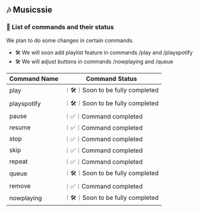 <h2>🎶 Musicssie</h2>

### 📄 List of commands and their status
We plan to do some changes in certain commands.
- 🛠 We will soon add playlist feature in commands /play and /playspotify
- 🛠 We will adjust buttons in commands /nowplaying and /queue

Command Name  | Command Status
------------- | --------------
play          | ︱🛠︱Soon to be fully completed
playspotify   | ︱🛠︱Soon to be fully completed
pause         | ︱✅︱Command completed
resume        | ︱✅︱Command completed
stop          | ︱✅︱Command completed
skip          | ︱✅︱Command completed
repeat        | ︱✅︱Command completed
queue         | ︱🛠︱Soon to be fully completed
remove        | ︱✅︱Command completed
nowplaying    | ︱🛠︱Soon to be fully completed
